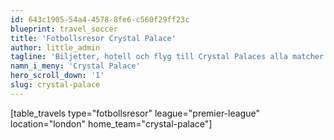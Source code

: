 ```yaml
---
id: 643c1905-54a4-4578-8fe6-c560f29ff23c
blueprint: travel_soccer
title: 'Fotbollsresor Crystal Palace'
author: little_admin
tagline: 'Biljetter, hotell och flyg till Crystal Palaces alla matcher i Premier League'
namn_i_meny: 'Crystal Palace'
hero_scroll_down: '1'
slug: crystal-palace
---
```

<p>[table_travels type="fotbollsresor" league="premier-league" location="london" home_team="crystal-palace"]</p>
